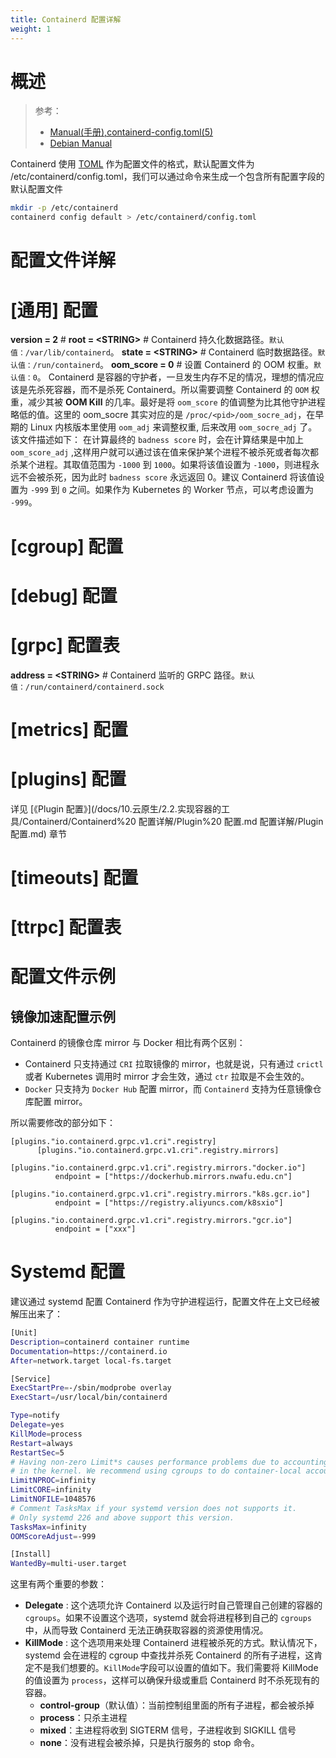 ```yaml
---
title: Containerd 配置详解
weight: 1
---
```


# 概述

> 参考：
>
> - [Manual(手册),containerd-config.toml(5)](https://github.com/containerd/containerd/blob/main/docs/man/containerd-config.toml.5.md)
> - [Debian Manual](https://manpages.debian.org/bullseye/containerd/containerd-config.toml.5.en.html)

Containerd 使用 [TOML](/docs/2.编程/无法分类的语言/TOML.md) 作为配置文件的格式，默认配置文件为 /etc/containerd/config.toml，我们可以通过命令来生成一个包含所有配置字段的默认配置文件

```bash
mkdir -p /etc/containerd
containerd config default > /etc/containerd/config.toml
```

# 配置文件详解

# \[通用] 配置

**version = 2** #
**root = \<STRING>** # Containerd 持久化数据路径。`默认值：/var/lib/containerd`。
**state = \<STRING>** # Containerd 临时数据路径。`默认值：/run/containerd`。
**oom_score = 0** # 设置 Containerd 的 OOM 权重。`默认值：0`。
Containerd 是容器的守护者，一旦发生内存不足的情况，理想的情况应该是先杀死容器，而不是杀死 Containerd。所以需要调整 Containerd 的 `OOM` 权重，减少其被 **OOM Kill** 的几率。最好是将 `oom_score` 的值调整为比其他守护进程略低的值。这里的 oom_socre 其实对应的是 `/proc/<pid>/oom_socre_adj`，在早期的 Linux 内核版本里使用 `oom_adj` 来调整权重, 后来改用 `oom_socre_adj` 了。该文件描述如下：
在计算最终的 `badness score` 时，会在计算结果是中加上 `oom_score_adj` ,这样用户就可以通过该在值来保护某个进程不被杀死或者每次都杀某个进程。其取值范围为 `-1000` 到 `1000`。如果将该值设置为 `-1000`，则进程永远不会被杀死，因为此时 `badness score` 永远返回 0。建议 Containerd 将该值设置为 `-999` 到 `0` 之间。如果作为 Kubernetes 的 Worker 节点，可以考虑设置为 `-999`。

# \[cgroup] 配置

# \[debug] 配置

# \[grpc] 配置表

**address = \<STRING>** # Containerd 监听的 GRPC 路径。`默认值：/run/containerd/containerd.sock`

# \[metrics] 配置

# \[plugins] 配置

详见 [《Plugin 配置》](/docs/10.云原生/2.2.实现容器的工具/Containerd/Containerd%20 配置详解/Plugin%20 配置.md 配置详解/Plugin 配置.md) 章节

# \[timeouts] 配置

# \[ttrpc] 配置表

# 配置文件示例

## 镜像加速配置示例

Containerd 的镜像仓库 mirror 与 Docker 相比有两个区别：

- Containerd 只支持通过 `CRI` 拉取镜像的 mirror，也就是说，只有通过 `crictl` 或者 Kubernetes 调用时 mirror 才会生效，通过 `ctr` 拉取是不会生效的。
- `Docker` 只支持为 `Docker Hub` 配置 mirror，而 `Containerd` 支持为任意镜像仓库配置 mirror。

所以需要修改的部分如下：

    [plugins."io.containerd.grpc.v1.cri".registry]
          [plugins."io.containerd.grpc.v1.cri".registry.mirrors]
            [plugins."io.containerd.grpc.v1.cri".registry.mirrors."docker.io"]
              endpoint = ["https://dockerhub.mirrors.nwafu.edu.cn"]
            [plugins."io.containerd.grpc.v1.cri".registry.mirrors."k8s.gcr.io"]
              endpoint = ["https://registry.aliyuncs.com/k8sxio"]
            [plugins."io.containerd.grpc.v1.cri".registry.mirrors."gcr.io"]
              endpoint = ["xxx"]

# Systemd 配置

建议通过 systemd 配置 Containerd 作为守护进程运行，配置文件在上文已经被解压出来了：

```bash
[Unit]
Description=containerd container runtime
Documentation=https://containerd.io
After=network.target local-fs.target

[Service]
ExecStartPre=-/sbin/modprobe overlay
ExecStart=/usr/local/bin/containerd

Type=notify
Delegate=yes
KillMode=process
Restart=always
RestartSec=5
# Having non-zero Limit*s causes performance problems due to accounting overhead
# in the kernel. We recommend using cgroups to do container-local accounting.
LimitNPROC=infinity
LimitCORE=infinity
LimitNOFILE=1048576
# Comment TasksMax if your systemd version does not supports it.
# Only systemd 226 and above support this version.
TasksMax=infinity
OOMScoreAdjust=-999

[Install]
WantedBy=multi-user.target
```

这里有两个重要的参数：

- **Delegate** : 这个选项允许 Containerd 以及运行时自己管理自己创建的容器的 `cgroups`。如果不设置这个选项，systemd 就会将进程移到自己的 `cgroups` 中，从而导致 Containerd 无法正确获取容器的资源使用情况。
- **KillMode** : 这个选项用来处理 Containerd 进程被杀死的方式。默认情况下，systemd 会在进程的 cgroup 中查找并杀死 Containerd 的所有子进程，这肯定不是我们想要的。`KillMode`字段可以设置的值如下。我们需要将 KillMode 的值设置为 `process`，这样可以确保升级或重启 Containerd 时不杀死现有的容器。
  - **control-group**（默认值）：当前控制组里面的所有子进程，都会被杀掉
  - **process**：只杀主进程
  - **mixed**：主进程将收到 SIGTERM 信号，子进程收到 SIGKILL 信号
  - **none**：没有进程会被杀掉，只是执行服务的 stop 命令。
